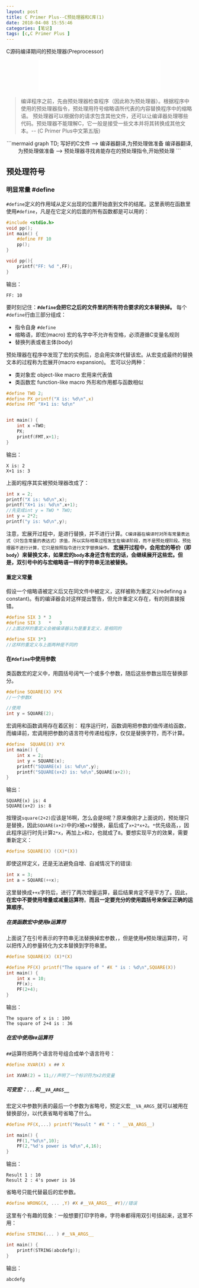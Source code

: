 ```yaml
---
layout: post
title: C Primer Plus--C预处理器和C库(1)
date: 2018-04-08 15:55:46
categories: [笔记]
tags: [c,C Primer Plus ]
---
```


C源码编译期间的预处理器(Preprocessor)
<!--more-->

<center><iframe frameborder="no" border="0" marginwidth="0" marginheight="0" width=330 height=86 src="//music.163.com/outchain/player?type=2&id=550472081&auto=1&height=66"></iframe></center>

> 编译程序之前，先由预处理器检查程序（因此称为预处理器）。根据程序中使用的预处理器指令，预处理用符号缩略语所代表的内容替换程序中的缩略语。
> 预处理器可以根据你的请求包含其他文件，还可以让编译器处理哪些代码。预处理器不能理解C，它一般是接受一些文本并将其转换成其他文本。-- (C Primer Plus中文第五版)

<center>
```mermaid
graph TD;
写好的C文件 --> 编译器翻译,为预处理做准备
编译器翻译,为预处理做准备 --> 预处理器寻找肯能存在的预处理指令,开始预处理
```
</center>

## 预处理符号
###  明显常量 #define
`#define`定义的作用域从定义出现的位置开始直到文件的结尾。这里表明在函数里使用`#define`，凡是在它定义的后面的所有函数都是可以用的：
```c
#include <stdio.h>
void pp();
int main() {
    #define FF 10
    pp();
}

void pp(){
    printf("FF: %d ",FF);
}
```
输出：
```
FF: 10
```
要时刻记住：**`#define`会把它之后的文件里的所有符合要求的文本替换掉。**
每个`#define`行由三部分组成：
* 指令自身 `#define`
* 缩略语，即宏(macro)
宏的名字中不允许有空格，必须遵循C变量名规则
* 替换列表或者主体(body)

预处理器在程序中发现了宏的实例后，总会用实体代替该宏。从宏变成最终的替换文本的过程称为宏展开(macro expansion)。
宏可以分两种：
* 类对象宏 object-like macro
宏用来代表值
* 类函数宏 function-like macro
外形和作用都与函数相似

```c
#define TWO 2;
#define PX printf("X is: %d\n",x)
#define FMT "X+1 is: %d\n"


int main() {
    int x =TWO;
    PX;
    printf(FMT,x+1);
}
```
输出：
```
X is: 2
X+1 is: 3
```
上面的程序其实被预处理器改成了：
```c
int x = 2;
printf("X is: %d\n",x);
printf("X+1 is: %d\n",x+1);
//先变成int y = TWO * TWO;
int y = 2*2;
printf("y is: %d\n",y);
```
注意，宏展开过程中，是进行替换，并不进行计算。`C编译器在编译时对所有常量表达式（只包含常量的表达式）求值，所以实际相乘过程发生在编译阶段，而不是预处理阶段。预处理器不进行计算，它只是按照指令进行文字替换操作。`
**宏展开过程中，会用宏的等价（即`body`）来替换文本，如果宏的`body`本身还含有宏的话，会继续展开这些宏。但是，双引号中的与宏缩略语一样的字符串无法被替换。**
#### 重定义常量
假设一个缩略语被定义后又在同文件中被定义，这样被称为重定义(redefinng a constant)。有的编译器会对这样提出警告，但允许重定义存在，有的则直接报错。
```c
#define SIX 3 * 3
#define SIX 3   *   3
//上面这样的重定义会被编译器认为是重复定义，是相同的

#define SIX 3*3
//这样的重定义与上面两种是不同的
```
#### 在`#define`中使用参数

类函数宏的定义中，用圆括号阔气一个或多个参数，随后这些参数出现在替换部分。
```c
#define SQUARE(X) X*X
//一个参数X

//使用
int y = SQUARE(2);
```
宏调用和函数调用存在着区别：
程序运行时，函数调用把参数的值传递给函数，而编译前，宏调用把参数的语言符号传递给程序，仅仅是替换字符，而不计算。
```c
#define  SQUARE(X) X*X
int main() {
    int x = 2;
    int y = SQUARE(x);
    printf("SQUARE(x) is: %d\n",y);
    printf("SQUARE(x+2) is: %d\n",SQUARE(x+2));
}

```
输出：
```
SQUARE(x) is: 4
SQUARE(x+2) is: 8
```
按理说`square(2+2)`应该是16啊，怎么会是8呢？原来像刚才上面说的，预处理只是替换，因此`SQUARE(x+2)`中的`X`被`x+2`替换，最后成了`x+2*x+2`。`*`优先级高，，因此程序运行时先计算`2*x`，再加上`x`和`2`，也就成了`8`。要想实现平方的效果，需要重新定义：
```c
#define SQUARE(X) ((X)*(X))
```
即使这样定义，还是无法避免自增、自减情况下的错误:
```c
int x = 3;
int a = SQUARE(++x);
```
这里替换成`++x`字符后，进行了两次增量运算，最后结果肯定不是平方了。因此，**在宏中不要使用增量或减量运算符**。**而且一定要充分的使用圆括号来保证正确的运算顺序**。
##### 在类函数宏中使用`#`运算符
上面说了在引号表示的字符串无法替换掉宏参数，，但是使用`#`预处理运算符，可以把传入的参量转化为文本替换到字符串里。
```c
#define SQUARE(X) (X)*(X)

#define PF(X) printf("The square of " #X " is : %d\n",SQUARE(X))
int main() {
    int x = 10;
    PF(x);
    PF(2+4);
}
```
输出：
```
The square of x is : 100
The square of 2+4 is : 36
```
##### 在宏中使用`##`运算符
`##`运算符把两个语言符号组合成单个语言符号：
```c
#define XVAR(X) x ## X

int XVAR(2) = 11;//声明了一个标识符为x2的变量
```
##### 可变宏：`...`和`__VA_ARGS__`
宏定义中参数列表的最后一个参数为省略号，预定义宏`__VA_ARGS_`就可以被用在替换部分，以代表省略号省略了什么。
```c
#define PF(X,...) printf("Result " #X " : " __VA_ARGS__)

int main() {
    PF(1,"%d\n",10);
    PF(2,"%d's power is %d\n",4,16);
}
```
输出：
```
Result 1 : 10
Result 2 : 4's power is 16
```
省略号只能代替最后的宏参数。
```c
#define WRONG(X, ... ,Y) #X #__VA_ARGS__ #Y)//错误
```
这里有个有趣的现象：一般想要打印字符串，字符串都得用双引号括起来，这里不用：
```c
#define STRING(... ) #__VA_ARGS__

int main() {
    printf(STRING(abcdefg));
}
```
输出：
```
abcdefg
```
